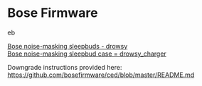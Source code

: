 # Bose Firmware

eb

<a href="https://github.com/bosefirmware/eb/blob/master/drowsy/README.md">Bose noise-masking sleepbuds - drowsy</a></br>
<a href="https://github.com/bosefirmware/eb/blob/master/drowsy_charger/README.md">Bose noise-masking sleepbud case = drowsy_charger</a></br>

Downgrade instructions provided here:</br>
https://github.com/bosefirmware/ced/blob/master/README.md
